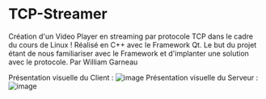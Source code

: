 # TCP-Streamer
Création d'un Video Player en streaming par protocole TCP dans le cadre du cours de Linux ! Réalisé en C++ avec le Framework Qt.
Le but du projet étant de nous familiariser avec le Framework et d'implanter une solution avec le protocole.
Par William Garneau

Présentation visuelle du Client :
![image](https://user-images.githubusercontent.com/33030290/39974669-33ea8654-56f8-11e8-87b4-05028d8a211e.png)
Présentation visuelle du Serveur :
![image](https://user-images.githubusercontent.com/33030290/39974625-036bedba-56f8-11e8-9a68-1af86c60cae3.png)
